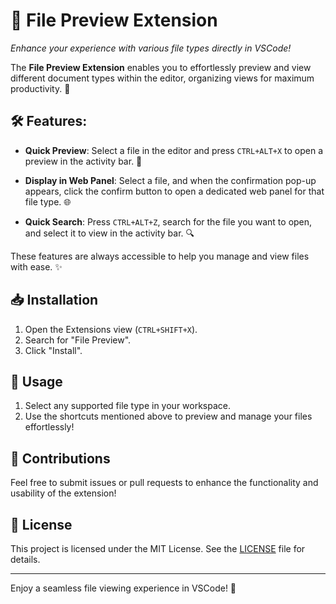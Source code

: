# 📁 File Preview Extension  
*Enhance your experience with various file types directly in VSCode!*

The **File Preview Extension** enables you to effortlessly preview and view different document types within the editor, organizing views for maximum productivity. 🚀

## 🛠️ Features:

- **Quick Preview**: Select a file in the editor and press `CTRL+ALT+X` to open a preview in the activity bar. 👀
  
- **Display in Web Panel**: Select a file, and when the confirmation pop-up appears, click the confirm button to open a dedicated web panel for that file type. 🌐

- **Quick Search**: Press `CTRL+ALT+Z`, search for the file you want to open, and select it to view in the activity bar. 🔍

These features are always accessible to help you manage and view files with ease. ✨

## 📥 Installation

1. Open the Extensions view (`CTRL+SHIFT+X`).
2. Search for "File Preview".
3. Click "Install".

## 📜 Usage

1. Select any supported file type in your workspace.
2. Use the shortcuts mentioned above to preview and manage your files effortlessly!

## 🤝 Contributions

Feel free to submit issues or pull requests to enhance the functionality and usability of the extension!

## 📖 License

This project is licensed under the MIT License. See the [LICENSE](LICENSE.txt) file for details.

---

Enjoy a seamless file viewing experience in VSCode! 🎉
